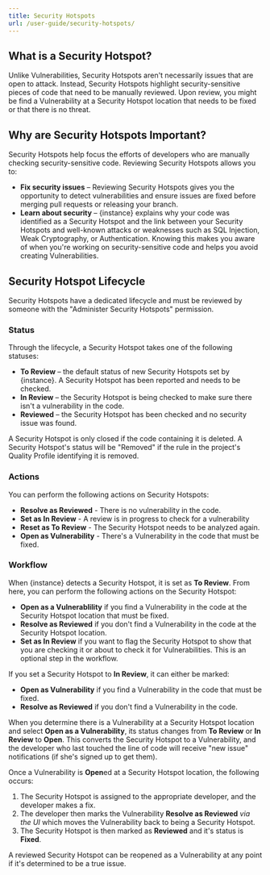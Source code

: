 ```yaml
---
title: Security Hotspots
url: /user-guide/security-hotspots/
---
```


## What is a Security Hotspot?

Unlike Vulnerabilities, Security Hotspots aren't necessarily issues that are open to attack. Instead, Security Hotspots highlight security-sensitive pieces of code that need to be manually reviewed. Upon review, you might be find a Vulnerability at a Security Hotspot location that needs to be fixed or that there is no threat. 

## Why are Security Hotspots Important?

Security Hotspots help focus the efforts of developers who are manually checking security-sensitive code. Reviewing Security Hotspots allows you to:

* **Fix security issues** – Reviewing Security Hotspots gives you the opportunity to detect vulnerabilities and ensure issues are fixed before merging pull requests or releasing your branch.
* **Learn about security** – {instance} explains why your code was identified as a Security Hotspot and the link between your Security Hotspots and well-known attacks or weaknesses such as SQL Injection, Weak Cryptography, or Authentication. Knowing this makes you aware of when you're working on security-sensitive code and helps you avoid creating Vulnerabilities.

## Security Hotspot Lifecycle
Security Hotspots have a dedicated lifecycle and must be reviewed by someone with the "Administer Security Hotspots" permission. 

### Status

Through the lifecycle, a Security Hotspot takes one of the following statuses:

* **To Review** – the default status of new Security Hotspots set by {instance}. A Security Hotspot has been reported and needs to be checked.
* **In Review** – the Security Hotspot is being checked to make sure there isn't a vulnerability in the code.
* **Reviewed** – the Security Hotspot has been checked and no security issue was found.

A Security Hotspot is only closed if the code containing it is deleted. A Security Hotspot's status will be "Removed" if the rule in the project's Quality Profile identifying it is removed.

### Actions

You can perform the following actions on Security Hotspots:

* **Resolve as Reviewed** - There is no vulnerability in the code.
* **Set as In Review** - A review is in progress to check for a vulnerability
* **Reset as To Review** - The Security Hotspot needs to be analyzed again.
* **Open as Vulnerability** - There's a Vulnerability in the code that must be fixed.

### Workflow

When {instance} detects a Security Hotspot, it is set as **To Review**. From here, you can perform the following actions on the Security Hotspot:
* **Open as a Vulnerablility** if you find a Vulnerability in the code at the Security Hotspot location that must be fixed.
* **Resolve as Reviewed** if you don't find a Vulnerability in the code at the Security Hotspot location.
* **Set as In Review** if you want to flag the Security Hotspot to show that you are checking it or about to check it for Vulnerabilities. This is an optional step in the workflow. 

If you set a Security Hotspot to **In Review**, it can either be marked:
* **Open as Vulnerability** if you find a Vulnerability in the code that must be fixed.
* **Resolve as Reviewed** if you don't find a Vulnerability in the code.

When you determine there is a Vulnerability at a Security Hotspot location and select **Open as a Vulnerability**, its status changes from **To Review** or **In Review** to **Open**. This converts the Security Hotspot to a Vulnerability, and the developer who last touched the line of code will receive "new issue" notifications (if she's signed up to get them).

Once a Vulnerability is **Open**ed at a Security Hotspot location, the following occurs:

1. The Security Hotspot is assigned to the appropriate developer, and the developer makes a fix.
2. The developer then marks the Vulnerability **Resolve as Reviewed** *via the UI* which moves the Vulnerability back to being a Security Hotspot. 
3. The Security Hotspot is then marked as **Reviewed** and it's status is **Fixed**. 

A reviewed Security Hotspot can be reopened as a Vulnerability at any point if it's determined to be a true issue.
